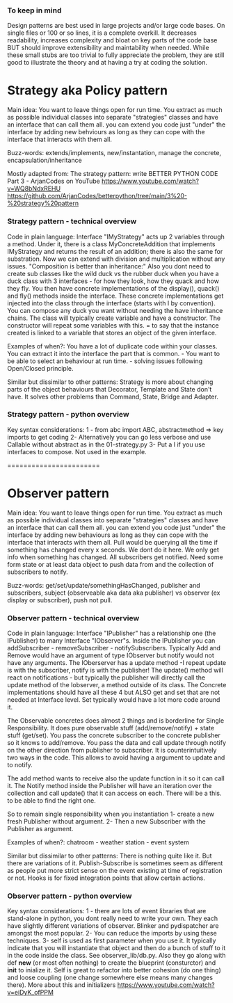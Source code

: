 

### To keep in mind

Design patterns are best used in large projects and/or large code bases. On single files or 100 or so lines, it is a complete overkill. It decreases readability, increases complexity and bloat on key parts of the code base BUT should improve extensibility and maintability when needed. While these small stubs are too trivial to fully appreciate the problem, they are still good to illustrate the theory and at having a try at coding the solution.

# Strategy aka Policy pattern
Main idea: You want to leave things open for run time. You extract as much as possible individual classes into separate "strategies" classes and have an interface that can call them all. you can extend you code just "under" the interface by adding new behviours as long as they can cope with the interface that interacts with them all.

Buzz-words: extends/implements, new/instantation, manage the concrete, encapsulation/inheritance

Mostly adapted from: 
The strategy pattern: write BETTER PYTHON CODE Part 3 - ArjanCodes on YouTube
https://www.youtube.com/watch?v=WQ8bNdxREHU
https://github.com/ArjanCodes/betterpython/tree/main/3%20-%20strategy%20pattern

### Strategy pattern - technical overview
Code in plain language: Interface "IMyStrategy" acts up 2 variables through a method. Under it, there is a class MyConcreteAddition that implements IMyStrategy and returns the result of an addition; there is also the same for substration. Now we can extend with division and multiplication without any issues. 
"Composition is better than inheritance:" Also you dont need to create sub classes like the wild duck vs the rubber duck when you have a duck class with 3 interfaces  - for how they look, how they quack and how they fly. You then have concrete implementations of the display(), quack() and fly() methods inside the interface. These concrete implementations get injected into the class through the interface (starts with I by convention). You can compose any duck you want without needing the have inheritance chains. The class will typically create variable and have a constructor. The constructor will repeat some variables with this. = to say that the instance created is linked to a variable that stores an object of the given interface.

Examples of when?: You have a lot of duplicate code within your classes. You can extract it into the interface the part that is common.  - You want to be able to select an behaviour at run time. - solving issues following Open/Closed principle.

Similar but dissimilar to other patterns: Strategy is more about changing parts of the object behaviours that Decorator, Template and State don't have. It solves other problems than Command, State, Bridge and Adapter.

### Strategy pattern - python overview
Key syntax considerations:
1 - from abc import ABC, abstractmethod => key imports to get coding 
2- Alternatively you can go less verbose and use Callable without abstract as in the 01-strategy.py
3- Put a I if you use interfaces to compose. Not used in the example.

=======================


# Observer pattern
Main idea: You want to leave things open for run time. You extract as much as possible individual classes into separate "strategies" classes and have an interface that can call them all. you can extend you code just "under" the interface by adding new behaviours as long as they can cope with the interface that interacts with them all. Pull would be querying all the time if something has changed every x seconds. We dont do it  here. We only get info when something has changed. All subscribers get notified. Need some form state or at least data object to push data from and the collection of subscribers to notify. 

Buzz-words: get/set/update/somethingHasChanged, publisher and subscribers, subject (observeable aka data aka publisher) vs observer (ex display or subscriber), push not pull. 


### Observer pattern - technical overview
Code in plain language: Interface "IPublisher" has a relationship one (the IPublisher) to many Interface "IObserver"s. Inside the IPublisher you can addSubscriber - removeSubscriber - notifySubscribers. Typically Add and Remove would have an argument of type IObserver but notify would not have any arguments. The IOberserver has a update method -I repeat update is with the subscriber, notify is with the publisher! The update() method will react on notifications - but typically the publisher will directly call the update method of the Iobserver, a method outside of its class. The Concrete implementations should have all these 4 but ALSO get and set that are not needed at Interface level. Set typically would have a lot more code around it. 

The Observable concretes does almost 2 things and is borderline for Single Responsibility. It does pure observable stuff (add/remove/notify) + state stuff (get/set). You pass the concrete subscriber to the concrete publisher so it knows to add/remove. You pass the data and call update through notify on the other direction from publisher to subscriber. It is counterintuitively two ways in the code. This allows to avoid having a argument to update and to notify.

The add method wants to receive also the update function in it so it can call it. The Notify method inside the Publisher will have an iteration over the collection and call update() that it can access on each. There will be a this. to be able to find the right one.

So to remain single responsibility when you instantiation
1- create a new fresh Publisher without argument. 
2- Then a new Subscriber with the Publisher as argument.


Examples of when?: chatroom - weather station - event system

Similar but dissimilar to other patterns: There is nothing quite like it. But there are variations of it. Publish-Subscribe is sometimes seem as different as people put more strict sense on the event existing at time of registration or not. Hooks is for fixed integration points that allow certain actions.

### Observer pattern - python overview
Key syntax considerations:
1 - there are lots of event libraries that are stand-alone in python, you dont really need to write your own. They each have slightly different variations of observer. Blinker and pydispatcher are amongst the most popular.
2- You can reduce the imports by using these techniques.
3- self is used as first parameter when you use it. It typically indicate that you will instantiate that object and then do a bunch of stuff to it in the code inside the class. See observer_lib/db.py. Also they go along with def __new__ (or most often nothing) to create the blueprint (consturctor) and __init__ to inialize it. Self is great to refactor into better cohesion (do one thing) and loose coupling (one change somewhere else means many changes there). More about this and initializers https://www.youtube.com/watch?v=eiDyK_ofPPM



